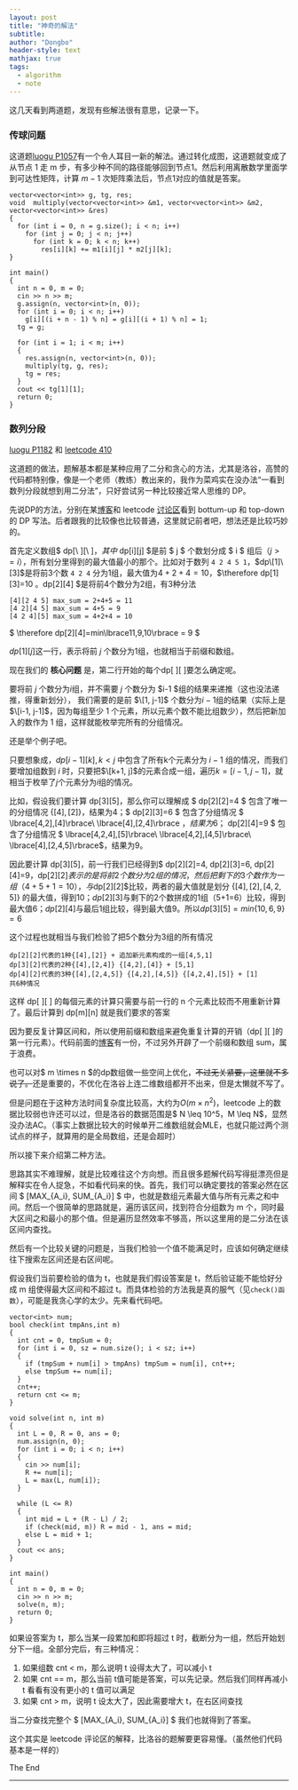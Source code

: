 ```yaml
---
layout: post
title: "神奇的解法"
subtitle: 
author: "Dongbo"
header-style: text
mathjax: true
tags:
  - algorithm
  - note
---
```


这几天看到两道题，发现有些解法很有意思，记录一下。

### 传球问题

这道题[luogu P1057](https://www.luogu.com.cn/problem/P1057)有一个令人耳目一新的解法。通过转化成图，这道题就变成了从节点 1 走 m 步，有多少种不同的路径能够回到节点1。然后利用离散数学里面学到可达性矩阵，计算 $m-1$ 次矩阵乘法后，节点1对应的值就是答案。

    vector<vector<int>> g, tg, res;
    void  multiply(vector<vector<int>> &m1, vector<vector<int>> &m2, vector<vector<int>> &res)
    {
      for (int i = 0, n = g.size(); i < n; i++)
        for (int j = 0; j < n; j++)
          for (int k = 0; k < n; k++)
            res[i][k] += m1[i][j] * m2[j][k];
    }

    int main()
    {
      int n = 0, m = 0;
      cin >> n >> m;
      g.assign(n, vector<int>(n, 0));
      for (int i = 0; i < n; i++)
        g[i][(i + n - 1) % n] = g[i][(i + 1) % n] = 1;
      tg = g;

      for (int i = 1; i < m; i++)
      {
        res.assign(n, vector<int>(n, 0));
        multiply(tg, g, res);
        tg = res;
      }
      cout << tg[1][1];
      return 0;
    }


### 数列分段

[luogu P1182](https://www.luogu.com.cn/problem/P1182) 和 [leetcode 410](https://leetcode.com/problems/split-array-largest-sum/)

这道题的做法，题解基本都是某种应用了二分和贪心的方法，尤其是洛谷，高赞的代码都特别像，像是一个老师（教练）教出来的，我作为菜鸡实在没办法“一看到数列分段就想到用二分法”，只好尝试另一种比较接近常人思维的 DP。

先说DP的方法，分别在某[博客][1]和 leetcode [讨论区](https://leetcode.com/problems/split-array-largest-sum/discuss/141497/AC-Java-DFS-%2B-memorization)看到 bottum-up 和 top-down 的 DP 写法。后者跟我的比较像也比较普通，这里就记前者吧，想法还是比较巧妙的。

首先定义数组$ dp[\ ][\ ]$，其中$ dp\[i]\[j] $是前 $ j $ 个数划分成 $ i $ 组后$（j >= i）$，所有划分里得到的最大值最小的那个。比如对于数列 `4 2 4 5 1`，$dp\[1]\[3]$是将前3个数 `4 2 4` 分为1组，最大值为$4+2+4=10$，$\therefore dp[1][3]=10 $。$dp\[2]\[4] $是将前4个数分为2组，有3种分法

    [4][2 4 5] max_sum = 2+4+5 = 11 
    [4 2][4 5] max_sum = 4+5 = 9  
    [4 2 4][5] max_sum = 4+2+4 = 10  

$ \therefore dp\[2]\[4]=min\lbrace11,9,10\rbrace = 9 $

$dp[1][j]$这一行，表示将前 $j$ 个数分为1组，也就相当于前缀和数组。

现在我们的 **核心问题** 是，第二行开始的每个dp\[ ]\[ ]要怎么确定呢。

要将前 $j$ 个数分为$i$组，并不需要 $j$ 个数分为 $i-1 $组的结果来递推（这也没法递推，得重新划分），
我们需要的是前 $\[1, j-1]$ 个数分为$i-1$组的结果（实际上是$\[i-1, j-1]$，因为每组至少 $1$ 个元素，所以元素个数不能比组数少），然后把新加入的数作为 $1$ 组，这样就能枚举完所有的分组情况。

还是举个例子吧。

只要想象成，$dp[i-1][k], k < j$ 中包含了所有k个元素分为 $i-1$ 组的情况，而我们要增加组数到 $i$ 时，只要把$\[k+1, j]$的元素合成一组，遍历$k=[i-1, j-1]$，就相当于枚举了$j$个元素分为$i$组的情况。

比如，假设我们要计算 dp\[3]\[5]，那么你可以理解成 $ dp[2][2]=4 $ 包含了唯一的分组情况 $\lbrace[4],[2]\rbrace$，结果为4；$ dp[2][3]=6 $ 包含了分组情况 $ \lbrace[4,2],[4]\rbrace\ \lbrace[4],[2,4]\rbrace $，结果为6；$ dp[2][4]=9 $ 包含了分组情况 $ \lbrace[4,2,4],[5]\rbrace\ \lbrace[4,2],[4,5]\rbrace\ \lbrace[4],[2,4,5]\rbrace$，结果为9。 

因此要计算 dp\[3]\[5]，前一行我们已经得到$ dp[2][2]=4, dp[2][3]=6, dp[2][4]=9$，$dp[2][2]$表示的是将前2个数分为2组的情况，然后把剩下的3个数作为一组（4+5+1=10），与$dp[2][2]$比较，两者的最大值就是划分 $\lbrace [4],[2],[4,2,5] \rbrace$ 的最大值，得到10；$dp[2][3]$与剩下的2个数拼成的1组（5+1=6）比较，得到最大值6；$dp[2][4]$与最后1组比较，得到最大值9。所以$dp[3][5]=min\lbrace10, 6, 9 \rbrace = 6$

这个过程也就相当与我们检验了把5个数分为3组的所有情况

    dp[2][2]代表的1种{[4],[2]} + 追加新元素构成的一组[4,5,1]
    dp[3][2]代表的2种{[4],[2,4]} {[4,2],[4]} + [5,1]
    dp[4][2]代表的3种{[4],[2,4,5]} {[4,2],[4,5]} {[4,2,4],[5]} + [1]
    共6种情况

这样 dp\[ \]\[ \] 的每個元素的计算只需要与前一行的 n 个元素比较而不用重新计算了。最后计算到 dp\[m]\[n] 就是我们要求的答案

因为要反复计算区间和，所以使用前缀和数组来避免重复计算的开销（dp\[ \]\[ \]的第一行元素）。代码前面的[博客][1]有一份，不过另外开辟了一个前缀和数组 sum，属于浪费。

也可以对$ m \times n $的dp数组做一些空间上优化，~~不过无关紧要，这里就不多说了。~~还是重要的，不优化在洛谷上连二维数组都开不出来，但是太懒就不写了。

但是问题在于这种方法时间复杂度比较高，大约为$O(m \times n^2)$，leetcode 上的数据比较弱也许还可以过，但是洛谷的数据范围是$ N \leq 10^5，M \leq N$，显然没办法AC。（事实上数据比较大的时候单开二维数组就会MLE，也就只能过两个测试点的样子，就算用的是全局数组，还是会超时）

所以接下来介绍第二种方法。

思路其实不难理解，就是比较难往这个方向想。而且很多题解代码写得挺漂亮但是解释实在令人捉急，不如看代码来的快。首先，我们可以确定要找的答案必然在区间 $ [MAX_{A_i}, SUM_{A_i}] $ 中，也就是数组元素最大值与所有元素之和中间。然后一个很简单的思路就是，遍历该区间，找到符合分组数为 m 个，同时最大区间之和最小的那个值。但是遍历显然效率不够高，所以这里用的是二分法在该区间内查找。

然后有一个比较关键的问题是，当我们检验一个值不能满足时，应该如何确定继续往下搜索左区间还是右区间呢。

假设我们当前要检验的值为 t，也就是我们假设答案是 t，然后验证能不能恰好分成 m 组使得最大区间和不超过 t。而具体检验的方法我是真的服气（见`check()函数`），可能是我贪心学的太少。先来看代码吧。

    vector<int> num;
    bool check(int tmpAns,int m)
    {
      int cnt = 0, tmpSum = 0;
      for (int i = 0, sz = num.size(); i < sz; i++)
      {
        if (tmpSum + num[i] > tmpAns) tmpSum = num[i], cnt++;
        else tmpSum += num[i];
      }
      cnt++;
      return cnt <= m;
    }

    void solve(int n, int m)
    {
      int L = 0, R = 0, ans = 0;
      num.assign(n, 0);
      for (int i = 0; i < n; i++)
      {
        cin >> num[i];
        R += num[i];
        L = max(L, num[i]);
      }

      while (L <= R)
      {
        int mid = L + (R - L) / 2;
        if (check(mid, m)) R = mid - 1, ans = mid;
        else L = mid + 1;
      }
      cout << ans;
    }

    int main()
    {
      int n = 0, m = 0;
      cin >> n >> m;
      solve(n, m);
      return 0;
    }

如果设答案为 t，那么当某一段累加和即将超过 t 时，截断分为一组，然后开始划分下一组。全部分完后，有三种情况：

1. 如果组数 cnt < m，那么说明 t 设得太大了，可以减小 t
2. 如果 cnt == m，那么当前 t值可能是答案，可以先记录。然后我们同样再减小 t 看看有没有更小的 t 值可以满足
3. 如果 cnt > m，说明 t 设太大了，因此需要增大 t，在右区间查找

当二分查找完整个 $ [MAX_{A_i}, SUM_{A_i}] $ 我们也就得到了答案。

这个其实是 leetcode 评论区的解释，比洛谷的题解要更容易懂。（虽然他们代码基本是一样的）

The End


----

[1]: https://www.cnblogs.com/grandyang/p/5933787.html